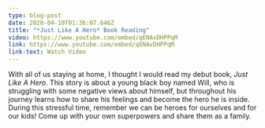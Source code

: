 ```yaml
---
type: blog-post
date: 2020-04-10T01:36:07.646Z
title: "*Just Like A Hero* Book Reading"
video: https://www.youtube.com/embed/qENAvDHPPqM
link: https://www.youtube.com/embed/qENAvDHPPqM
link-text: Watch Video
---
```

With all of us staying at home, I thought I would read my debut book, *Just Like A Hero*. This story is about a young black boy named Will, who is struggling with some negative views about himself, but throughout his journey learns how to share his feelings and become the hero he is inside. During this stressful time, remember we can be heroes for ourselves and for our kids! Come up with your own superpowers and share them as a family.
